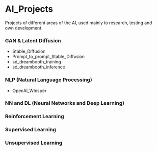 # AI_Projects
Projects of different areas of the AI, used mainly to research, testing and own development.


### GAN & Latent Diffusion
- Stable_Diffusion
- Prompt_to_prompt_Stable_Diffusion
- sd_dreambooth_training
- sd_dreambooth_inference

### NLP (Natural Language Processing)
- OpenAI_Whisper

### NN and DL (Neural Networks and Deep Learning)

### Reinforcement Learning

### Supervised Learning

### Unsupervised Learning
